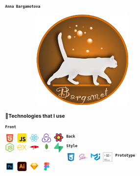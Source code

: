 **`Anna Bargamotova`**

<div align="center">
<!-- ![logo](/logo/Cat_logo.png) -->
  <img src="/logo/Cat_logo.png" width="300" height="300"/>
</div>


### 🧰Technologies that I use 

**<p align="left" width="100%">`Front`</p>**
<img align="left" alt="sign" width="30" style="padding-right:10px" src="/icons/html.svg"/>
<img align="left" alt="sign" width="30" style="padding-right:10px" src="/icons/javascript.svg"/>
<img align="left" alt="sign" width="30" style="padding-right:10px" src="/icons/react.svg"/>
<img align="left" alt="sign" width="30" style="padding-right:10px" src="/icons/redux.svg"/>
<img align="left" alt="sign" width="30" style="padding-right:10px" src="/icons/react-query.svg"/>


  

**<p align="left" width="100%">`Back`</p>**
<img align="left" alt="sign" width="30" style="padding-right:10px" src="/icons/nodejs.svg"/>
<img align="left" alt="sign" width="30" style="padding-right:10px" src="/icons/express.svg"/>
<img align="left" alt="sign" width="30" style="padding-right:10px" src="/icons/mongoose.svg"/>
<img align="left" alt="sign" width="30" style="padding-right:10px" src="/icons/mongo.svg"/>
<img align="left" alt="sign" width="30" style="padding-right:10px" src="/icons/supabase.svg"/>

  
  
**<p align="left" width="100%">`Style`</p>**
<img align="left" alt="sign" width="30" style="padding-right:10px" src="/icons/css.svg"/>
<img align="left" alt="sign" width="30" style="padding-right:10px" src="/icons/sass.svg"/>
<img align="left" alt="sign" width="30" style="padding-right:10px" src="/icons/materialui.svg"/>
<img align="left" alt="sign" width="30" style="padding-right:10px" src="/icons/styled.svg"/>
  
 
**<p align="left" width="100%">`Prototype`</p>**
<img align="left" alt="sign" width="30" style="padding-right:10px" src="/icons/photoshop.svg"/>
<img align="left" alt="sign" width="30" style="padding-right:10px" src="/icons/adobe.svg"/>
<img align="left" alt="sign" width="30" style="padding-right:10px" src="/icons/sketch.svg"/>
<img align="left" alt="sign" width="30" style="padding-right:10px" src="/icons/figma.svg"/>
<br/>
<!--
**Bargamotova/Bargamotova** is a ✨ _special_ ✨ repository because its `README.md` (this file) appears on your GitHub profile.

Here are some ideas to get you started:

- 🔭 I’m currently working on ...
- 🌱 I’m currently learning ...
- 👯 I’m looking to collaborate on ...
- 🤔 I’m looking for help with ...
- 💬 Ask me about ...
- 📫 How to reach me: ...
- 😄 Pronouns: ...
- ⚡ Fun fact: ...
-->
